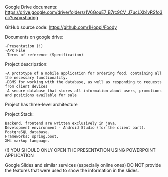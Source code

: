 Google Drive documents: https://drive.google.com/drive/folders/1V6GouE7_B7rc9CV_J7ucLXb1vRSfo3cc?usp=sharing

GitHub source code: https://github.com/1Hoppi/Foody

Documents on google drive:

    -Presentation (!)
    -APK File
    -Terms of reference (Specification)

Project descripstion:

    -A prototype of a mobile application for ordering food, containing all the necessary functionality.
    -DBMS for working with the database, as well as responding to requests from client devices
    -A secure database that stores all information about users, promotions and positions available for sale

Project has three-level architecture

Project Stack:

    Backend, frontend are written exclusively in java.
    Development environment - Android Studio (for the client part).
    PostgreSQL database.
    Frameworks: spring.boot.
    XML markup language.

(!) YOU SHOULD ONLY OPEN THE PRESENTATION USING POWERPOINT APPLICATION

Google Slides and similar services (especially online ones) DO NOT provide the features that were used to show the information in the slides.
